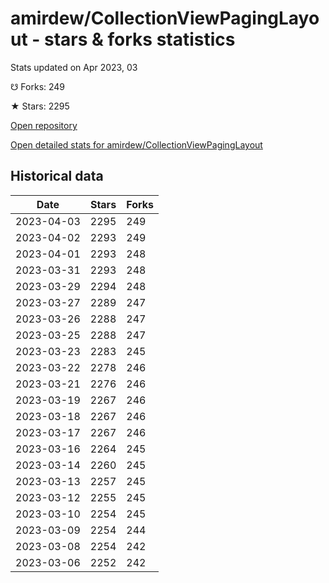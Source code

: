 # amirdew/CollectionViewPagingLayout - stars & forks statistics

Stats updated on Apr 2023, 03

☋ Forks: 249

★ Stars: 2295

[Open repository](https://github.com/amirdew/CollectionViewPagingLayout)

[Open detailed stats for amirdew/CollectionViewPagingLayout](https://reviewgithub.com/rep/amirdew/CollectionViewPagingLayout)

## Historical data
| Date | Stars | Forks |
|------|-------|-------|
| 2023-04-03 | 2295 | 249 | 
| 2023-04-02 | 2293 | 249 | 
| 2023-04-01 | 2293 | 248 | 
| 2023-03-31 | 2293 | 248 | 
| 2023-03-29 | 2294 | 248 | 
| 2023-03-27 | 2289 | 247 | 
| 2023-03-26 | 2288 | 247 | 
| 2023-03-25 | 2288 | 247 | 
| 2023-03-23 | 2283 | 245 | 
| 2023-03-22 | 2278 | 246 | 
| 2023-03-21 | 2276 | 246 | 
| 2023-03-19 | 2267 | 246 | 
| 2023-03-18 | 2267 | 246 | 
| 2023-03-17 | 2267 | 246 | 
| 2023-03-16 | 2264 | 245 | 
| 2023-03-14 | 2260 | 245 | 
| 2023-03-13 | 2257 | 245 | 
| 2023-03-12 | 2255 | 245 | 
| 2023-03-10 | 2254 | 245 | 
| 2023-03-09 | 2254 | 244 | 
| 2023-03-08 | 2254 | 242 | 
| 2023-03-06 | 2252 | 242 | 

